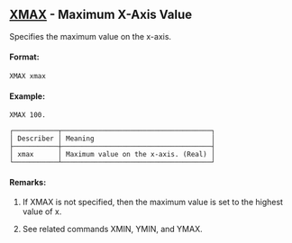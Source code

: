 ## [XMAX](https://nexus.hexagon.com/documentationcenter/bundle/MSC_Nastran_2022.4/page/Nastran_Combined_Book/qrg/casecontrol4c/TOC.XMAX.xhtml) - Maximum X-Axis Value

Specifies the maximum value on the x-axis.

#### Format:

```nastran
XMAX xmax
```

#### Example:

```nastran
XMAX 100.
```

```text
┌───────────┬─────────────────────────────────────┐
│ Describer │ Meaning                             │
├───────────┼─────────────────────────────────────┤
│ xmax      │ Maximum value on the x-axis. (Real) │
└───────────┴─────────────────────────────────────┘
```
#### Remarks:

1. If XMAX is not specified, then the maximum value is set to the highest value of x.

2. See related commands XMIN, YMIN, and YMAX.
